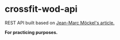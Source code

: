 # crossfit-wod-api

REST API built based on [Jean-Marc Möckel's article.](https://www.freecodecamp.org/news/rest-api-design-best-practices-build-a-rest-api/)

**For practicing purposes.**
